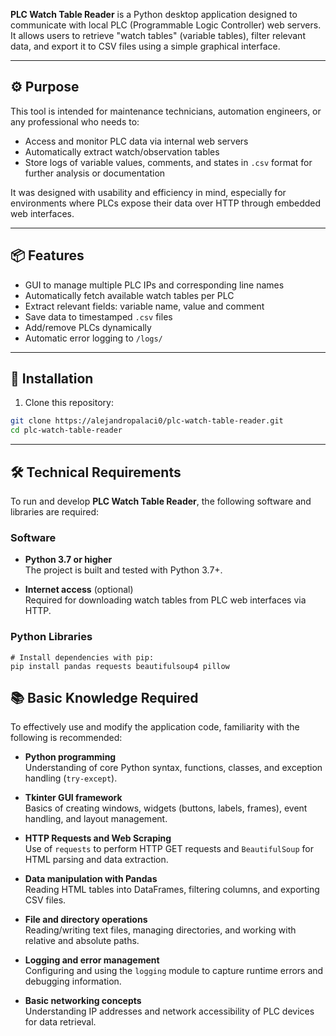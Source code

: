**PLC Watch Table Reader** is a Python desktop application designed to communicate with local PLC (Programmable Logic Controller) web servers. It allows users to retrieve "watch tables" (variable tables), filter relevant data, and export it to CSV files using a simple graphical interface.

---

## ⚙️ Purpose

This tool is intended for maintenance technicians, automation engineers, or any professional who needs to:

- Access and monitor PLC data via internal web servers
- Automatically extract watch/observation tables
- Store logs of variable values, comments, and states in `.csv` format for further analysis or documentation

It was designed with usability and efficiency in mind, especially for environments where PLCs expose their data over HTTP through embedded web interfaces.

---

## 📦 Features

- GUI to manage multiple PLC IPs and corresponding line names
- Automatically fetch available watch tables per PLC
- Extract relevant fields: variable name, value and comment
- Save data to timestamped `.csv` files
- Add/remove PLCs dynamically
- Automatic error logging to `/logs/`

---

## 🚀 Installation

1. Clone this repository:

```bash
git clone https://alejandropalaci0/plc-watch-table-reader.git
cd plc-watch-table-reader
```
---

## 🛠️ Technical Requirements

To run and develop **PLC Watch Table Reader**, the following software and libraries are required:

### Software

- **Python 3.7 or higher**  
  The project is built and tested with Python 3.7+.

- **Internet access** (optional)  
  Required for downloading watch tables from PLC web interfaces via HTTP.

### Python Libraries

```{r, engine='bash', eval=FALSE}
# Install dependencies with pip:
pip install pandas requests beautifulsoup4 pillow
```

## 📚 Basic Knowledge Required

To effectively use and modify the application code, familiarity with the following is recommended:

- **Python programming**  
  Understanding of core Python syntax, functions, classes, and exception handling (`try-except`).

- **Tkinter GUI framework**  
  Basics of creating windows, widgets (buttons, labels, frames), event handling, and layout management.

- **HTTP Requests and Web Scraping**  
  Use of `requests` to perform HTTP GET requests and `BeautifulSoup` for HTML parsing and data extraction.

- **Data manipulation with Pandas**  
  Reading HTML tables into DataFrames, filtering columns, and exporting CSV files.

- **File and directory operations**  
  Reading/writing text files, managing directories, and working with relative and absolute paths.

- **Logging and error management**  
  Configuring and using the `logging` module to capture runtime errors and debugging information.

- **Basic networking concepts**  
  Understanding IP addresses and network accessibility of PLC devices for data retrieval.
